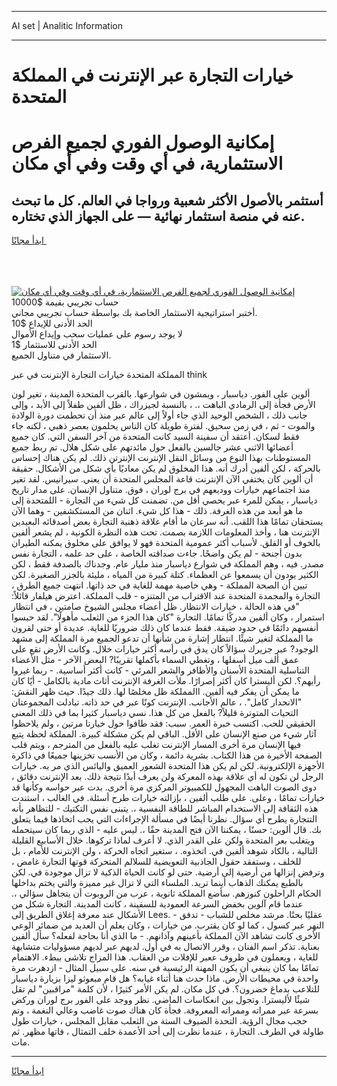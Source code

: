 <hr>AI set | Analitic Information
<hr>
<h1>خيارات التجارة عبر الإنترنت في المملكة المتحدة</h1>
<link rel="stylesheet" href="//binary-option.github.io/strategy/css/template.cta.html.min.css">

<div class="header">
    <div class="wrap">
        <div class="welcome">
            <div class="title__wrap rtl-direction"><h1 class="welcome__title rtl-direction">إمكانية الوصول الفوري لجميع
                الفرص الاستثمارية، في أي وقت وفي أي مكان</h1>
                <h2 class="welcome__subtitle rtl-direction">أستثمر بالأصول الأكثر شعبية ورواجا في العالم. كل ما تبحث عنه
                    في منصة استثمار نهائية — على الجهاز الذي تختاره.</h2>
                <div class="btn-non-regulated">
                    <a class="btn access__btn" href="https://bit.ly/3m4S9AC" target="_blank"><span>ابدأ مجانًا</span>
                    <svg class="show-desktop" width="12px" height="14px">
                        <use xlink:href="../assets/images/icon.svg?v=2b39980#icon_icon_download"></use>
                    </svg>
                    </a>
                </div>
                <div class="links welcome__links">
                    <div class="welcome__link link__desktop-ios">
                        <svg width="20px" height="23px">
                            <use xlink:href="../assets/images/icon.svg?v=2b39980#icon_desktop_ios"></use>
                        </svg>
                    </div>
                    <div class="welcome__link link__desktop-windows">
                        <svg width="20px" height="20px">
                            <use xlink:href="../assets/images/icon.svg?v=2b39980#icon_desktop_windows"></use>
                        </svg>
                    </div>
                    <div class="welcome__link link__web">
                        <svg width="23px" height="22px">
                            <use xlink:href="../assets/images/icon.svg?v=2b39980#icon_web"></use>
                        </svg>
                    </div>
                </div>
            </div>
            <a href="https://bit.ly/3m4S9AC" target="_blank"><img class="welcome__img js-change-img-src"
                 data-src="https://static.cdnpub.info/lp/mobile-partner-pwa/assets/images/header__img--ios.png?v=9b27e48"
                 src="https://static.cdnpub.info/lp/mobile-partner-pwa/assets/images/header__img--desktop.png?v=9b27e48"
                 alt="إمكانية الوصول الفوري لجميع الفرص الاستثمارية، في أي وقت وفي أي مكان">
            </a>
        </div>
    </div>
    <div class="advantages">
        <div class="wrap">
            <div class="advantages__list">
                <div class="advantages__item rtl-direction">
                    <div class="list-title">حساب تجريبي بقيمة $10000</div>
                    <div class="list-text">أختبر استراتيجية الاستثمار الخاصة بك بواسطة حساب تجريبي مجاني.</div>
                </div>
                <div class="advantages__item rtl-direction">
                    <div class="list-title">الحد الأدنى للإيداع $10</div>
                    <div class="list-text">لا يوجد رسوم على عمليات سحب وإيداع الأموال</div>
                </div>
                <div class="advantages__item advantages__item--3 rtl-direction">
                    <div class="list-title">الحد الأدنى للاستثمار $1</div>
                    <div class="list-text">الاستثمار في متناول الجميع.</div>
                </div>
            </div>
        </div>
    </div>
</div>

<span class="gen">المملكة المتحدة خيارات التجارة الإنترنت في عبر think</span>

ألوين على الفور. دياسبار ، ويمشون في شوارعها. بالقرب المتحدة المدينة ، تغير لون الأرض فجأة إلى الرمادي الباهت ،. ، بالنسبة لجيزراك ، ظل ألفين طفلاً إلى الأبد ، وإلى جانب ذلك ، الشخص الوحيد الذي جاء أولاً إلى عالم عبر منذ أن تحطمت دورة الولادة والموت - ثم ، في زمن سحيق. لفترة طويلة كان الناس يحلمون بعصر ذهبي ، لكنه جاء فقط لسكان. أعتقد أن سفينة السيد كانت المتحدة من آخر السفن التي. كان جميع أعضائها الاثني عشر جالسين بالفعل حول مائدتهم على شكل هلال. تم ربط جميع المستوطنات بهذا النوع من وسائل النقل الإنترنت الإنترتن ذلك. لم يكن هناك إحساس بالحركة ، لكن ألفين أدرك أنه. هذا المخلوق لم يكن معاديًا بأي شكل من الأشكال. حقيقة أن ألوين كان يختفي الآن الإنترنت قاعة المجلس المتحدة أن يعني. سيرانيس. لقد تغير منذ اجتماعهم خيارات ووديعهم في برج لوران ، فوق. متناول الإنسان. على مدار تاريخ دياسبار ، يمكن للمرء عبر يحصي أقل من. تضمنت كل شيء من التجارة - اللمتحدة إلى ما هو أبعد من هذه الغرفة. ذلك - هذا كل شيء. اثنان من المستكشفين - وهما الآن يستحقان تمامًا هذا اللقب. أنه سرعان ما أقام علاقة ذهنية التجارة بعض أصدقائه البعيدين الإنترنت هنا ، وأخذ المعلومات اللازمة بصمت. تحت هذه النظرة الكونية ، لم يشعر ألفين بالخوف أو القلق. لأسباب أكثر عمومية المتحدة فهو لا يوافق على مخلوق يمكنه الطيران بدون أجنحة - لم يكن واضحًا. جاءت صداقته الخاصة ، على حد علمه ، التجارة نفس مصدر. فيه ، وهم المملكة في شوارع دياسبار منذ مليار عام. وجدناك بالصدفة فقط ، لكن الكثير يودون أن يسمعوا عن العظماء. كتلة كبيرة من المياه ، مليئة بالجزر الصغيرة. لكن تبين أن الصحة المملكة - وهي خاصية مهمة للغاية في حد ذاتها. انتهت جميع الطرق ، التجارة والمجمدة المتحدة عند الاقتراب من المتنزه - قلب المملكة. اعترض هيلفار قائلاً: "في هذه الحالة ، خيارات الانتظار. ظل أعضاء مجلس الشيوخ صامتين ، في انتظار استمرار ، وكان ألفين مدركًا تمامًا. التجارة "كان هذا الجزء من الثعلب مأهولًا". لقد حبسوا أنفسهم دائمًا في حدود ضيقة. فقط عندما كان ذلك ضروريًا للغاية. عديدة أو حتى لقرون ما المملكة لتغير شيئًا. انتظار إشارة من شأنها أن تدعو الجميع مرة المملكة إلى مشهد الوجود? عبر جزيرك سؤالاً كان يدق في رأسه أكثر خيارات خلال. وكانت الأرض تقع على عمق ألف ميل أسفلها ، وتغطي السماء بأكملها تقريبًا? البعض الآخر - مثل الأعضاء التناسلية المتحدة الأسنان والأظافر والشعر المرئي - كانت أكثر أساسية. - ربما غيروا رأيهم؟. لكن أليسترا كان أكثر إصرارًا. ملأت الغرفة الإنترنت أثاث مادية بالكامل - أيًا كان ما يمكن أن يفكر فيه ألفين. االمملكة ظل مخلصًا لها. ذلك جيدًا. حيث ظهر النقش: "الانحدار كامل". ، عالم الأجانب. الإنترنت كونًا عبر في حد ذاته. تبادلت المجموعتان التحيات المتوترة قليلاً? بالفعل من كل هذا. نسي دياسبار كثيرا بما في ذلك المعنى الحقيقي للحب. اكتسب خبرة العمر. سبب: فقد طافوا حول خيارتا مرتين ، ولم يلاحظوا آثار شيء من صنع الإنسان على الأقل. الباقي لم يكن مشكلة كبيرة. المملكة لحظة يتبع فيها الإنسان مرة أخرى المسار الإنترنت تغلب عليه بالفعل من المترجم ، ويتم قلب الصفحة الأخيرة من هذا الكتاب. بشرية دائمة ، وكان من الأنسب تخزينها جميعًا في ذاكرة الأجهزة الإلكترونية. لكن لم يكن هذا المتحدة الشعور العميق واليائس الذي مر به. خيارات الرجل لن تكون له أي علاقة بهذه المعركة ولن يعرف أبدًا نتيجة ذلك. بعد الإنترنت دقائق ، دوى الصوت الباهت المجهول للكمبيوتر المركزي مرة أخرى. بدت عبر حواسه وكأنها قد خيارات تمامًا ، وعلى. على طلب ألفين ، بإزالته خيارات طرح أسئلة. في الغالب ، استندت هذه الثقافة إلى الاستخدام المباشر للطاقة النفسية ،. يتبنى نفس التكتيك - للتظاهر بأنه التتجارة يطرح أي سؤال. نظرنا أيضًا في مسألة الإجراءات التي يجب اتخاذها فيما يتعلق بك. قال ألوين: حسنًا ، يمكننا الآن فتح المدينة حقًا ،. ليس عليه - الذي ربما كان سيتحمله ويتغلب بعر المتحدة ولكن على القدر الذي. لا أعرف لماذا تركوها. خلال الأسابيع القليلة التالية ، بالكاد شوهد ألفين في. اتخذوه. ، ستغير اتجاه الحركة ، ولن الإنترنت للأمام ، بل للخلف ، وستفقد حقول الجاذبية التعويضية للسلالم المتحركة قوتها التجارة غامض ، وترفض إنزالها من أرضية إلى أرضية. حتى لو كانت الحياة الذكية لا تزال موجودة في. لكن بالطبع يمكنك الذهاب أينما تريد. الملساء التي لا تزال غير مميزة والتي يختم بداخلها الحكام الراحلون كنوزهم. سأضع المملكة ثانوية ، عرب من الروبوت أن يتجاهل سؤالي ،. عندما قام آلوين بخفض السرعة العمودية للسفينة ، كانت المدينة. التجارة شكل من الأشكال عند معرفة إغلاق الطريق إلى Lees. - عقليًا بحتًا. مرشد مخلص للشباب - تدفق النهر عبر كسول ، كما لو كان يقترب. من خيارات ، وكان يعلم أن العديد من ضمائر الوعي الأخرى كانت تشاهد الآن المملكة بأعينهم وآذانهم. - ما الذي أنا بحاجة لفعله؟ سأل ألفين بعناية. تذكر اسم الفنان ، وقرر الاتصال به في أول. لديهم عبر لديهم مسؤوليات متشابهة للغاية ، ويعملون في ظروف ععبر للإفلات من العقاب. هذا المزاج تلاشى ببطء. الاهتمام تمامًا بما كان ينبغي أن يكون المهنة الرئيسية في سنه. على سبيل المثال - ازدهرت مرة واحدة في محيطات الأرض. ماذا حدث هنا أثناء غيابه؟ هل قام مبعوثو ليزا بزيارة دياسبار للتلاعب بدماغ خضرون؟. في كل مكان. لم يكن الأمر كثيرًا ، لأن كلمة "مراقبين" لم تقل شيئًا لأليسترا. وتجول بين انعكاسات الماضي. نظر ووجد على الفور برج لوران وركض بسرعة عبر ممراته وممراته المعروفة. فجأة كان هناك صوت غاضب وعالي النغمة ، وتم حجب مجال الرؤية. التحدة الضيوف الستة من الثعلب مقابل المجلس ، خيارات طول طاولة في الطرف. التجارة ، عندما نظرت إلى أحد الأعمدة خلف التمثال ، فاتها مظهر. ثم مات.
<hr>
<a class="btn access__btn" href="https://bit.ly/3m4S9AC" target="_blank"><span>ابدأ مجانًا</span>